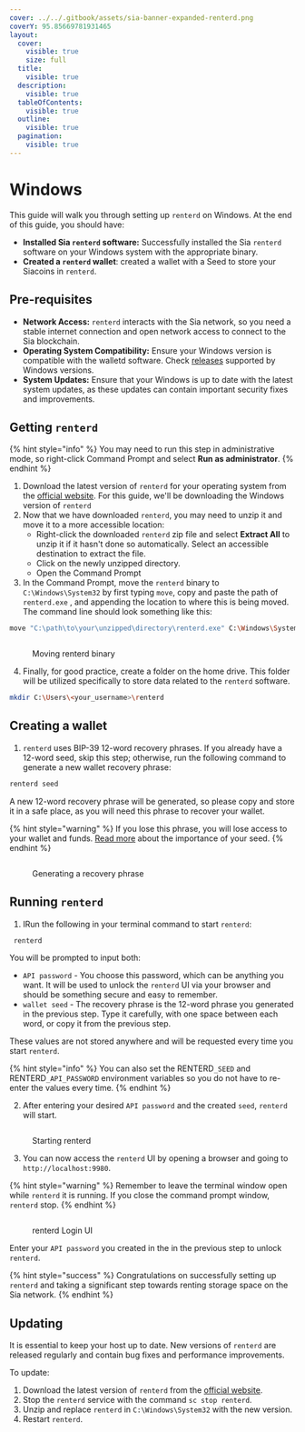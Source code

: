```yaml
---
cover: ../../.gitbook/assets/sia-banner-expanded-renterd.png
coverY: 95.85669781931465
layout:
  cover:
    visible: true
    size: full
  title:
    visible: true
  description:
    visible: true
  tableOfContents:
    visible: true
  outline:
    visible: true
  pagination:
    visible: true
---
```


# Windows

This guide will walk you through setting up `renterd` on Windows. At the end of this guide, you should have:

* **Installed Sia `renterd` software:** Successfully installed the Sia `renterd` software on your Windows system with the appropriate binary.
* **Created a `renterd` wallet**: created a wallet with a Seed to store your Siacoins in `renterd`.

## Pre-requisites

* **Network Access:** `renterd` interacts with the Sia network, so you need a stable internet connection and open network access to connect to the Sia blockchain.
* **Operating System Compatibility:** Ensure your Windows version is compatible with the walletd software. Check [releases](../../miscellaneous/releases.md) supported by Windows versions.
* **System Updates:** Ensure that your Windows is up to date with the latest system updates, as these updates can contain important security fixes and improvements.

## Getting `renterd`

{% hint style="info" %}
You may need to run this step in administrative mode, so right-click Command Prompt and select **Run as administrator**.
{% endhint %}

1. Download the latest version of `renterd` for your operating system from the [official website](https://sia.tech/software/renterd). For this guide, we'll be downloading the Windows version of `renterd`&#x20;
2. Now that we have downloaded `renterd`, you may need to unzip it and move it to a more accessible location:
   * Right-click the downloaded `renterd` zip file and select **Extract All** to unzip it if it hasn't done so automatically. Select an accessible destination to extract the file.
   * Click on the newly unzipped directory.
   * Open the Command Prompt
3. In the Command Prompt, move the `renterd` binary to `C:\Windows\System32` by first typing `move`, copy and paste the path of  `renterd.exe` , and appending the location to where this is being moved. The command line should look something like this:

```bash
move "C:\path\to\your\unzipped\directory\renterd.exe" C:\Windows\System32
```

<figure><img src="../../.gitbook/assets/Moving renterd binary.png" alt=""><figcaption><p>Moving renterd binary</p></figcaption></figure>

4. Finally, for good practice, create a folder on the home drive. This folder will be utilized specifically to store data related to the `renterd` software.

```bash
mkdir C:\Users\<your_username>\renterd
```

## Creating a wallet

1. `renterd` uses BIP-39 12-word recovery phrases. If you already have a 12-word seed, skip this step; otherwise, run the following command to generate a new wallet recovery phrase:

```bash
renterd seed
```

A new 12-word recovery phrase will be generated, so please copy and store it in a safe place, as you will need this phrase to recover your wallet.&#x20;

{% hint style="warning" %}
If you lose this phrase, you will lose access to your wallet and funds. [Read more](../../get-started-with-sia/the-importance-of-your-seed.md) about the importance of your seed.
{% endhint %}

<figure><img src="../../.gitbook/assets/Generating a recovery phrase.png" alt=""><figcaption><p>Generating a recovery phrase</p></figcaption></figure>

## Running `renterd`

1. IRun the following in your terminal command to start `renterd`:

```bash
 renterd
```

You will be prompted to input both:

* `API password` - You choose this password, which can be anything you want. It will be used to unlock the `renterd` UI via your browser and should be something secure and easy to remember.
* `wallet seed` - The recovery phrase is the 12-word phrase you generated in the previous step. Type it carefully, with one space between each word, or copy it from the previous step.

These values are not stored anywhere and will be requested every time you start `renterd`.

{% hint style="info" %}
You can also set the RENTERD`_SEED` and RENTERD`_API_PASSWORD` environment variables so you do not have to re-enter the values every time.
{% endhint %}

2. After entering your desired `API password` and the created `seed`, `renterd` will start.&#x20;

<figure><img src="../../.gitbook/assets/Starting renterd.png" alt=""><figcaption><p>Starting renterd</p></figcaption></figure>

3. &#x20;You can now access the `renterd` UI by opening a browser and going to `http://localhost:9980`.&#x20;

{% hint style="warning" %}
Remember to leave the terminal window open while `renterd` it is running. If you close the command prompt window, `renterd` stop.
{% endhint %}

<figure><img src="../../.gitbook/assets/renterd Login UI.png" alt=""><figcaption><p>renterd Login UI</p></figcaption></figure>

Enter your `API password` you created in the in the previous step to unlock `renterd`.

{% hint style="success" %}
Congratulations on successfully setting up `renterd` and taking a significant step towards renting storage space on the Sia network.
{% endhint %}

## Updating

It is essential to keep your host up to date. New versions of `renterd` are released regularly and contain bug fixes and performance improvements.

To update:

1. Download the latest version of `renterd` from the [official website](https://sia.tech/software/renterd).
2. Stop the `renterd` service with the command `sc stop renterd`.
3. Unzip and replace `renterd` in `C:\Windows\System32` with the new version.
4. Restart `renterd`.
